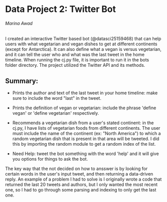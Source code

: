 # Data Project 2: Twitter Bot
###### Marina Awad
I created an interactive Twitter based bot (@datasci25159468) that can help users with what vegetarian and vegan dishes to get at different continents (except for Antarctica). It can also define what a vegan is versus vegetarian, and it can tell the user who and what was the last tweet in the home timeline. When running  the cj.py file, it is important to run it in the bots folder directory. The project utilized the Twitter API and its methods. 
## Summary:

- Prints the author and text of the last tweet in your home timeline: 
make sure to include the word "last" in the tweet.

- Prints the definition of vegan or vegetarian:
include the phrase 'define vegan' or 'define  vegetarian' respectively.

- Recommends a vegetarian dish from a user's stated continent: 
in the cj.py, I have lists of vegetarian foods from different continents. The user must include the name of the continent (ex: "North America") to which a random vegetarian dish that is present in that area will be tweeted. I did this by importing the random module to get a random index of the list. 

- Need Help:
tweet the bot something with the word 'help' and it will give you options for things to ask the bot.

The key way that the not decided on how to ansswer is by looking for certain words in the user's input tweet, and then returning a data-driven reply. An example of a problem I had to solve is I originally wrote a code that returned the last 20 tweets and authors, but I only wanted the most recent one, so I had to go through some parsing and indexing to only get the last one. 
